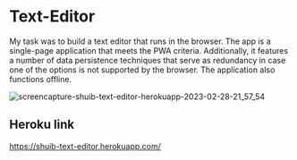 # Text-Editor

My task was to build a text editor that runs in the browser. The app is a single-page application that meets the PWA criteria. Additionally, it features a number of data persistence techniques that serve as redundancy in case one of the options is not supported by the browser. The application also functions offline.

![screencapture-shuib-text-editor-herokuapp-2023-02-28-21_57_54](https://user-images.githubusercontent.com/72218203/221990794-8dd0ef2e-45bf-4905-bf37-5f7dbf240ecc.png)

## Heroku link 

https://shuib-text-editor.herokuapp.com/ 



